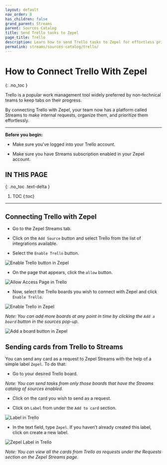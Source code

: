 ```yaml
---
layout: default
nav_order: 8
has_children: false
grand_parent: Streams
parent: Sources Catalog
title: Send Trello tasks to Zepel
page_title: Trello
description: Learn how to send Trello tasks to Zepel for effortless prioritization.
permalink: streams/sources-catalog/trello/
---
```


# How to Connect Trello With Zepel
{: .no_toc }

Trello is a popular work management tool widely preferred by non-technical teams to keep tabs on their progress.

By connecting Trello with Zepel, your team now has a platform called Streams to make internal requests, organize them, and prioritize them effortlessly. 

---

**Before you begin:** 


- Make sure you’ve logged into your Trello account.

- Make sure you have Streams subscription enabled in your Zepel account.

## IN THIS PAGE
{: .no_toc .text-delta }

1. TOC
{:toc}

---

## Connecting Trello with Zepel
 
 - Go to the Zepel Streams tab.

 - Click on the `Add Source` button and select Trello from the list of integrations available.

 - Select the `Enable Trello` button.

![Enable Trello button in Zepel](/guide/assets/uploads/enable-trello-button-in-zepel.png) 

- On the page that appears, click the `allow` button.  

![Allow Access Page in Trello](/guide/assets/uploads/allow-access-page-in-trello.png)

- Now, select the Trello boards you wish to connect with Zepel and click `Enable Trello`.

![Enable Trello in Zepel](/guide/assets/uploads/enable-trello-in-zepel.png)

*Note: You can add more boards at any point in time by clicking the `Add a board` button in the sources pop-up.* 

![Add a board button in Zepel](/guide/assets/uploads/add-a-board-in-zepel.png)


## Sending cards from Trello to Streams

You can send any card as a request to Zepel Streams with the help of a simple label `Zepel`. To do that:

- Go to your desired Trello board.

*Note: You can send tasks from only those boards that have the Streams catalog of sources enabled.*

- Click on the card you wish to send as a request.

- Click on `Label` from under the `Add to card` section.

![Label in Trello](/guide/assets/uploads/labels-in-trello.png)

- In the text field, type `Zepel`. If you haven’t already created this label, click on create a new label.

![Zepel Label in Trello](/guide/assets/uploads/zepel-label-in-trello.png)

*Note: You can view all the cards from Trello as requests under the Requests section on the Zepel Streams page.*


